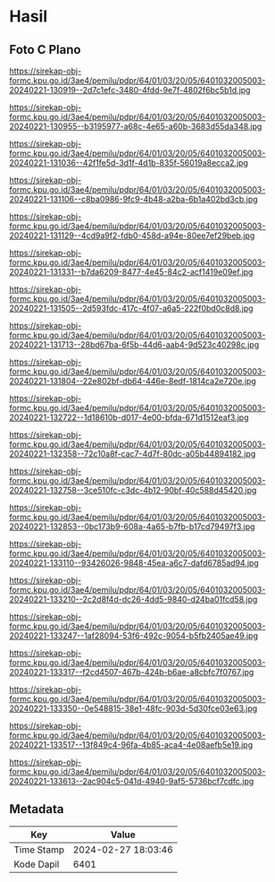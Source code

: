 # Hasil

## Foto C Plano

https://sirekap-obj-formc.kpu.go.id/3ae4/pemilu/pdpr/64/01/03/20/05/6401032005003-20240221-130919--2d7c1efc-3480-4fdd-9e7f-4802f6bc5b1d.jpg

https://sirekap-obj-formc.kpu.go.id/3ae4/pemilu/pdpr/64/01/03/20/05/6401032005003-20240221-130955--b3195977-a68c-4e65-a60b-3683d55da348.jpg

https://sirekap-obj-formc.kpu.go.id/3ae4/pemilu/pdpr/64/01/03/20/05/6401032005003-20240221-131036--42f1fe5d-3d1f-4d1b-835f-56019a8ecca2.jpg

https://sirekap-obj-formc.kpu.go.id/3ae4/pemilu/pdpr/64/01/03/20/05/6401032005003-20240221-131106--c8ba0986-9fc9-4b48-a2ba-6b1a402bd3cb.jpg

https://sirekap-obj-formc.kpu.go.id/3ae4/pemilu/pdpr/64/01/03/20/05/6401032005003-20240221-131129--4cd9a9f2-fdb0-458d-a94e-80ee7ef29beb.jpg

https://sirekap-obj-formc.kpu.go.id/3ae4/pemilu/pdpr/64/01/03/20/05/6401032005003-20240221-131331--b7da6209-8477-4e45-84c2-acf1419e09ef.jpg

https://sirekap-obj-formc.kpu.go.id/3ae4/pemilu/pdpr/64/01/03/20/05/6401032005003-20240221-131505--2d593fdc-417c-4f07-a6a5-222f0bd0c8d8.jpg

https://sirekap-obj-formc.kpu.go.id/3ae4/pemilu/pdpr/64/01/03/20/05/6401032005003-20240221-131713--28bd67ba-6f5b-44d6-aab4-9d523c40298c.jpg

https://sirekap-obj-formc.kpu.go.id/3ae4/pemilu/pdpr/64/01/03/20/05/6401032005003-20240221-131804--22e802bf-db64-446e-8edf-1814ca2e720e.jpg

https://sirekap-obj-formc.kpu.go.id/3ae4/pemilu/pdpr/64/01/03/20/05/6401032005003-20240221-132722--1d18610b-d017-4e00-bfda-671d1512eaf3.jpg

https://sirekap-obj-formc.kpu.go.id/3ae4/pemilu/pdpr/64/01/03/20/05/6401032005003-20240221-132358--72c10a8f-cac7-4d7f-80dc-a05b44894182.jpg

https://sirekap-obj-formc.kpu.go.id/3ae4/pemilu/pdpr/64/01/03/20/05/6401032005003-20240221-132758--3ce510fc-c3dc-4b12-90bf-40c588d45420.jpg

https://sirekap-obj-formc.kpu.go.id/3ae4/pemilu/pdpr/64/01/03/20/05/6401032005003-20240221-132853--0bc173b9-608a-4a65-b7fb-b17cd79497f3.jpg

https://sirekap-obj-formc.kpu.go.id/3ae4/pemilu/pdpr/64/01/03/20/05/6401032005003-20240221-133110--93426026-9848-45ea-a6c7-dafd6785ad94.jpg

https://sirekap-obj-formc.kpu.go.id/3ae4/pemilu/pdpr/64/01/03/20/05/6401032005003-20240221-133210--2c2d8f4d-dc26-4dd5-9840-d24ba01fcd58.jpg

https://sirekap-obj-formc.kpu.go.id/3ae4/pemilu/pdpr/64/01/03/20/05/6401032005003-20240221-133247--1af28094-53f6-492c-9054-b5fb2405ae49.jpg

https://sirekap-obj-formc.kpu.go.id/3ae4/pemilu/pdpr/64/01/03/20/05/6401032005003-20240221-133317--f2cd4507-467b-424b-b6ae-a8cbfc7f0767.jpg

https://sirekap-obj-formc.kpu.go.id/3ae4/pemilu/pdpr/64/01/03/20/05/6401032005003-20240221-133350--0e548815-38e1-48fc-903d-5d30fce03e63.jpg

https://sirekap-obj-formc.kpu.go.id/3ae4/pemilu/pdpr/64/01/03/20/05/6401032005003-20240221-133517--13f849c4-96fa-4b85-aca4-4e08aefb5e19.jpg

https://sirekap-obj-formc.kpu.go.id/3ae4/pemilu/pdpr/64/01/03/20/05/6401032005003-20240221-133613--2ac904c5-041d-4940-9af5-5736bcf7cdfc.jpg


## Metadata

| Key        | Value               |
| ---------- | ------------------- |
| Time Stamp | 2024-02-27 18:03:46 |
| Kode Dapil | 6401                |



